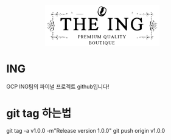 <p align="center">
<img src="/src/frontend/static/icons/Hipster_NavLogo.svg" width="300" alt="Online Boutique" />
</p>

# ING
GCP ING팀의 파이널 프로젝트 github입니다!

# 

# git tag 하는법
git tag -a v1.0.0 -m"Release version 1.0.0"
git push origin v1.0.0
